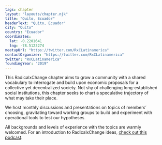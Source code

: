 ```yaml
---
tags: chapter
layout: "layouts/chapter.njk"
title: "Quito, Ecuador"
headerText: "Quito, Ecuador"
city: "Quito"
country: "Ecuador"
coordinates:
  lat: -0.2201641
  lng: -78.5123274
meetupUrl: "https://twitter.com/RxCLatinamerica"
contactOrganizer: "https://twitter.com/RxCLatinamerica"
twitter: "RxCLatinamerica"
foundingYear: "2019"
---
```


This RadicalxChange chapter aims to grow a community with a shared vocabulary to interrogate and build upon economic proposals for a collective yet decentralized society. Not shy of challenging long-established social institutions, this chapter seeks to chart a speculative trajectory of what may take their place.

We host monthly discussions and presentations on topics of members’ choosing, gravitating toward working groups to build and experiment with operational tools to test our hypotheses.

All backgrounds and levels of experience with the topics are warmly welcomed. For an introduction to RadicalxChange ideas, [check out this podcast](https://80000hours.org/podcast/episodes/glen-weyl-radically-reforming-capitalism-and-democracy/).
